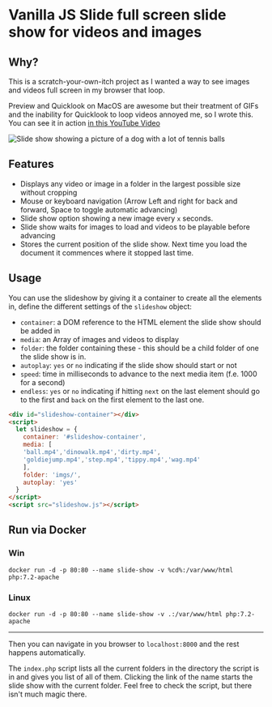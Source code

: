# Vanilla JS Slide full screen slide show for videos and images

## Why?

This is a scratch-your-own-itch project as I wanted a way to see images and videos full screen in my browser that loop. 

Preview and Quicklook on MacOS are awesome but their treatment of GIFs and the inability for Quicklook to loop videos annoyed me, so I wrote this. You can see it in action [in this YouTube Video](https://www.youtube.com/watch?v=VjsKGolzTFo)

![Slide show showing a picture of a dog with a lot of tennis balls](https://christianheilmann.com/wp-content/uploads/2021/02/slideshow..jpg)

## Features

* Displays any video or image in a folder in the largest possible size without cropping
* Mouse or keyboard navigation (Arrow Left and right for back and forward, Space to toggle automatic advancing)
* Slide show option showing a new image every `x` seconds.
* Slide show waits for images to load and videos to be playable before advancing
* Stores the current position of the slide show. Next time you load the document it commences where it stopped last time.

## Usage

You can use the slideshow by giving it a container to create all the elements in, define the different settings of the `slideshow` object:

* `container`: a DOM reference to the HTML element the slide show should be added in
* `media`: an Array of images and videos to display
* `folder`: the folder containing these - this should be a child folder of one the slide show is in.
* `autoplay`: `yes` or `no` indicating if the slide show should start or not
* `speed`: time in milliseconds to advance to the next media item (f.e. 1000 for a second) 
* `endless`: `yes` or `no` indicating if hitting `next` on the last element should go to the first and `back` on the first element to the last one. 

```html
<div id="slideshow-container"></div>
<script>
  let slideshow = {
    container: '#slideshow-container',
    media: [
    'ball.mp4','dinowalk.mp4','dirty.mp4',
    'goldiejump.mp4','step.mp4','tippy.mp4','wag.mp4'
    ],
    folder: 'imgs/',
    autoplay: 'yes'
  }
</script>
<script src="slideshow.js"></script>
```


## Run via Docker

### Win

```
docker run -d -p 80:80 --name slide-show -v %cd%:/var/www/html php:7.2-apache
```

### Linux
```
docker run -d -p 80:80 --name slide-show -v .:/var/www/html php:7.2-apache
```

---

Then you can navigate in you browser to `localhost:8000` and the rest happens automatically. 

The `index.php` script lists all the current folders in the directory the script is in and gives you list of all of them. Clicking the link of the name starts the slide show with the current folder. Feel free to check the script, but there isn't much magic there.